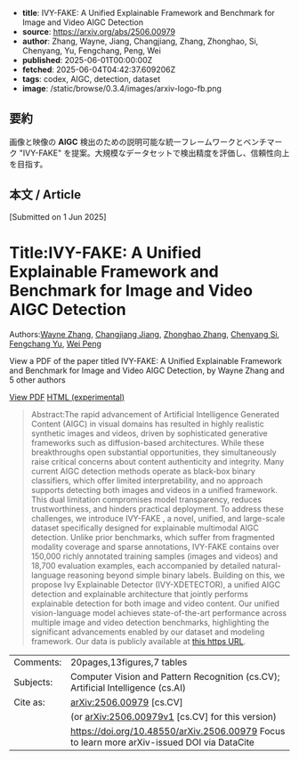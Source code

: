 <!-- metadata -->

- **title**: IVY-FAKE: A Unified Explainable Framework and Benchmark for Image and Video AIGC Detection
- **source**: https://arxiv.org/abs/2506.00979
- **author**: Zhang, Wayne, Jiang, Changjiang, Zhang, Zhonghao, Si, Chenyang, Yu, Fengchang, Peng, Wei
- **published**: 2025-06-01T00:00:00Z
- **fetched**: 2025-06-04T04:42:37.609206Z
- **tags**: codex, AIGC, detection, dataset
- **image**: /static/browse/0.3.4/images/arxiv-logo-fb.png

## 要約

画像と映像の **AIGC** 検出のための説明可能な統一フレームワークとベンチマーク "IVY-FAKE" を提案。大規模なデータセットで検出精度を評価し、信頼性向上を目指す。

## 本文 / Article

[Submitted on 1 Jun 2025]

# Title:IVY-FAKE: A Unified Explainable Framework and Benchmark for Image and Video AIGC Detection

Authors:[Wayne Zhang](https://arxiv.org/search/cs?searchtype=author&query=Zhang,+W), [Changjiang Jiang](https://arxiv.org/search/cs?searchtype=author&query=Jiang,+C), [Zhonghao Zhang](https://arxiv.org/search/cs?searchtype=author&query=Zhang,+Z), [Chenyang Si](https://arxiv.org/search/cs?searchtype=author&query=Si,+C), [Fengchang Yu](https://arxiv.org/search/cs?searchtype=author&query=Yu,+F), [Wei Peng](https://arxiv.org/search/cs?searchtype=author&query=Peng,+W)

View a PDF of the paper titled IVY-FAKE: A Unified Explainable Framework and Benchmark for Image and Video AIGC Detection, by Wayne Zhang and 5 other authors

[View PDF](/pdf/2506.00979)
[HTML (experimental)](https://arxiv.org/html/2506.00979v1)

> Abstract:The rapid advancement of Artificial Intelligence Generated Content (AIGC) in visual domains has resulted in highly realistic synthetic images and videos, driven by sophisticated generative frameworks such as diffusion-based architectures. While these breakthroughs open substantial opportunities, they simultaneously raise critical concerns about content authenticity and integrity. Many current AIGC detection methods operate as black-box binary classifiers, which offer limited interpretability, and no approach supports detecting both images and videos in a unified framework. This dual limitation compromises model transparency, reduces trustworthiness, and hinders practical deployment. To address these challenges, we introduce IVY-FAKE , a novel, unified, and large-scale dataset specifically designed for explainable multimodal AIGC detection. Unlike prior benchmarks, which suffer from fragmented modality coverage and sparse annotations, IVY-FAKE contains over 150,000 richly annotated training samples (images and videos) and 18,700 evaluation examples, each accompanied by detailed natural-language reasoning beyond simple binary labels. Building on this, we propose Ivy Explainable Detector (IVY-XDETECTOR), a unified AIGC detection and explainable architecture that jointly performs explainable detection for both image and video content. Our unified vision-language model achieves state-of-the-art performance across multiple image and video detection benchmarks, highlighting the significant advancements enabled by our dataset and modeling framework. Our data is publicly available at [this https URL](https://huggingface.co/datasets/AI-Safeguard/Ivy-Fake).

|           |                                                                                               |
| --------- | --------------------------------------------------------------------------------------------- |
| Comments: | 20pages,13figures,7 tables                                                                    |
| Subjects: | Computer Vision and Pattern Recognition (cs.CV); Artificial Intelligence (cs.AI)              |
| Cite as:  | [arXiv:2506.00979](https://arxiv.org/abs/2506.00979) [cs.CV]                                  |
|           | (or [arXiv:2506.00979v1](https://arxiv.org/abs/2506.00979v1) [cs.CV] for this version)        |
|           | <https://doi.org/10.48550/arXiv.2506.00979> Focus to learn more arXiv-issued DOI via DataCite |
